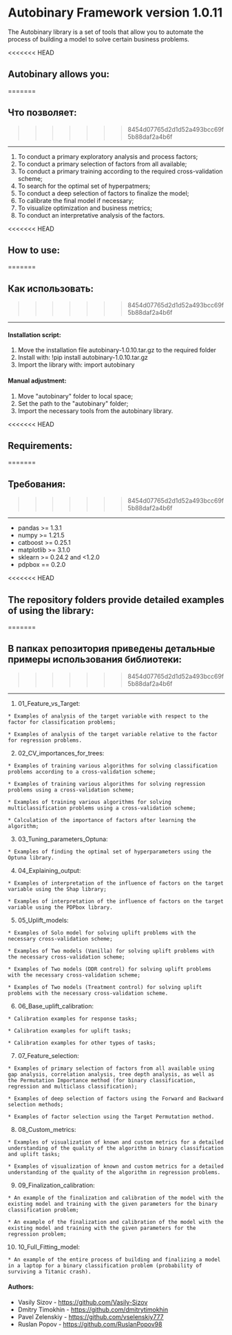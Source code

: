 # Autobinary Framework version 1.0.11

The Autobinary library is a set of tools that allow you to automate the process of building a model to solve certain business problems.

<<<<<<< HEAD
## Autobinary allows you:
=======
## Что позволяет:
>>>>>>> 8454d07765d2d1d52a493bcc69f5b88daf2a4b6f
-----------------

  1. To conduct a primary exploratory analysis and process factors;
  2. To conduct a primary selection of factors from all available;
  3. To conduct a primary training according to the required cross-validation scheme;
  4. To search for the optimal set of hyperpatmers;
  5. To conduct a deep selection of factors to finalize the model;
  6. To calibrate the final model if necessary;
  7. To visualize optimization and business metrics;
  8. To conduct an interpretative analysis of the factors.

<<<<<<< HEAD
## How to use:
=======
## Как использовать:
>>>>>>> 8454d07765d2d1d52a493bcc69f5b88daf2a4b6f
-----------------

#### Installation script:
  1. Move the installation file autobinary-1.0.10.tar.gz to the required folder
  2. Install with: !pip install autobinary-1.0.10.tar.gz
  3. Import the library with: import autobinary


#### Manual adjustment:
  1. Move "autobinary" folder to local space;
  2. Set the path to the "autobinary" folder;
  3. Import the necessary tools from the autobinary library.

<<<<<<< HEAD
## Requirements:
=======
## Требования:
>>>>>>> 8454d07765d2d1d52a493bcc69f5b88daf2a4b6f
-----------------

  * pandas >= 1.3.1
  * numpy >= 1.21.5 
  * catboost >= 0.25.1
  * matplotlib >= 3.1.0
  * sklearn >= 0.24.2 and <1.2.0
  * pdpbox == 0.2.0

<<<<<<< HEAD
## The repository folders provide detailed examples of using the library:
=======
## В папках репозитория приведены детальные примеры использования библиотеки:
>>>>>>> 8454d07765d2d1d52a493bcc69f5b88daf2a4b6f
-----------------

  1. 01_Feature_vs_Target:

    * Examples of analysis of the target variable with respect to the factor for classification problems;

    * Examples of analysis of the target variable relative to the factor for regression problems.

  2. 02_CV_importances_for_trees:

    * Examples of training various algorithms for solving classification problems according to a cross-validation scheme;
    
    * Examples of training various algorithms for solving regression problems using a cross-validation scheme;
    
    * Examples of training various algorithms for solving multiclassification problems using a cross-validation scheme;

    * Calculation of the importance of factors after learning the algorithm;

  3. 03_Tuning_parameters_Optuna:

    * Examples of finding the optimal set of hyperparameters using the Optuna library.
    
  4. 04_Explaining_output:
  
    * Examples of interpretation of the influence of factors on the target variable using the Shap library;
    
    * Examples of interpretation of the influence of factors on the target variable using the PDPbox library.
    
  5. 05_Uplift_models:
  
    * Examples of Solo model for solving uplift problems with the necessary cross-validation scheme;
    
    * Examples of Two models (Vanilla) for solving uplift problems with the necessary cross-validation scheme;
    
    * Examples of Two models (DDR control) for solving uplift problems with the necessary cross-validation scheme;
    
    * Examples of Two models (Treatment control) for solving uplift problems with the necessary cross-validation scheme.
    
  6. 06_Base_uplift_calibration:
  
    * Calibration examples for response tasks;
    
    * Calibration examples for uplift tasks;
    
    * Calibration examples for other types of tasks;

  7. 07_Feature_selection:

    * Examples of primary selection of factors from all available using gap analysis, correlation analysis, tree depth analysis, as well as the Permutation Importance method (for binary classification, regression and multiclass classification);
    
    * Examples of deep selection of factors using the Forward and Backward selection methods;

    * Examples of factor selection using the Target Permutation method.

  8. 08_Custom_metrics:

    * Examples of visualization of known and custom metrics for a detailed understanding of the quality of the algorithm in binary classification and uplift tasks;

    * Examples of visualization of known and custom metrics for a detailed understanding of the quality of the algorithm in regression problems.

  9. 09_Finalization_calibration:

    * An example of the finalization and calibration of the model with the existing model and training with the given parameters for the binary classification problem;
    
    * An example of the finalization and calibration of the model with the existing model and training with the given parameters for the regression problem;

  10. 10_Full_Fitting_model:

    * An example of the entire process of building and finalizing a model in a laptop for a binary classification problem (probability of surviving a Titanic crash).


#### Authors:
* Vasily Sizov - https://github.com/Vasily-Sizov
* Dmitry Timokhin - https://github.com/dmitrytimokhin
* Pavel Zelenskiy - https://github.com/vselenskiy777
* Ruslan Popov - https://github.com/RuslanPopov98
